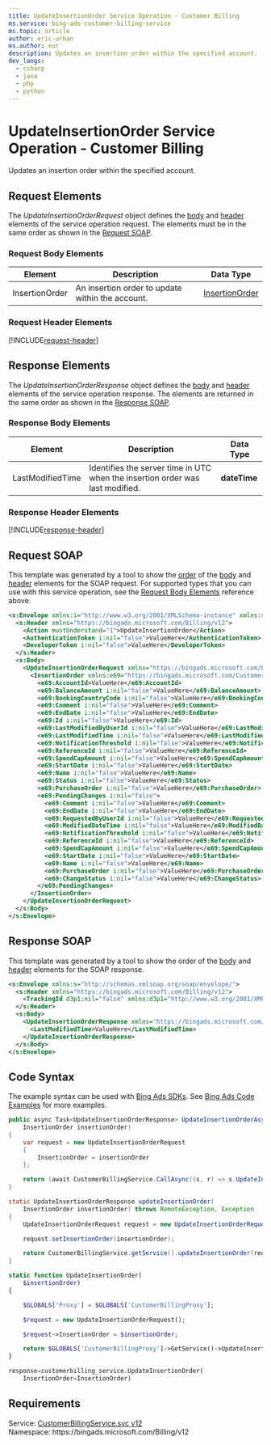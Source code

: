 ```yaml
---
title: UpdateInsertionOrder Service Operation - Customer Billing
ms.service: bing-ads-customer-billing-service
ms.topic: article
author: eric-urban
ms.author: eur
description: Updates an insertion order within the specified account.
dev_langs: 
  - csharp
  - java
  - php
  - python
---
```

# UpdateInsertionOrder Service Operation - Customer Billing
Updates an insertion order within the specified account.

## <a name="request"></a>Request Elements
The *UpdateInsertionOrderRequest* object defines the [body](#request-body) and [header](#request-header) elements of the service operation request. The elements must be in the same order as shown in the [Request SOAP](#request-soap). 

### <a name="request-body"></a>Request Body Elements

|Element|Description|Data Type|
|-----------|---------------|-------------|
|<a name="insertionorder"></a>InsertionOrder|An insertion order to update within the account.|[InsertionOrder](insertionorder.md)|

### <a name="request-header"></a>Request Header Elements
[!INCLUDE[request-header](./includes/request-header.md)]

## <a name="response"></a>Response Elements
The *UpdateInsertionOrderResponse* object defines the [body](#response-body) and [header](#response-header) elements of the service operation response. The elements are returned in the same order as shown in the [Response SOAP](#response-soap).

### <a name="response-body"></a>Response Body Elements

|Element|Description|Data Type|
|-----------|---------------|-------------|
|<a name="lastmodifiedtime"></a>LastModifiedTime|Identifies the server time in UTC when the insertion order was last modified.|**dateTime**|

### <a name="response-header"></a>Response Header Elements
[!INCLUDE[response-header](./includes/response-header.md)]

## <a name="request-soap"></a>Request SOAP
This template was generated by a tool to show the [order](../guides/services-protocol.md#element-order) of the [body](#request-body) and [header](#request-header) elements for the SOAP request. For supported types that you can use with this service operation, see the [Request Body Elements](#request-header) reference above.

```xml
<s:Envelope xmlns:i="http://www.w3.org/2001/XMLSchema-instance" xmlns:s="http://schemas.xmlsoap.org/soap/envelope/">
  <s:Header xmlns="https://bingads.microsoft.com/Billing/v12">
    <Action mustUnderstand="1">UpdateInsertionOrder</Action>
    <AuthenticationToken i:nil="false">ValueHere</AuthenticationToken>
    <DeveloperToken i:nil="false">ValueHere</DeveloperToken>
  </s:Header>
  <s:Body>
    <UpdateInsertionOrderRequest xmlns="https://bingads.microsoft.com/Billing/v12">
      <InsertionOrder xmlns:e69="https://bingads.microsoft.com/Customer/v12/Entities" i:nil="false">
        <e69:AccountId>ValueHere</e69:AccountId>
        <e69:BalanceAmount i:nil="false">ValueHere</e69:BalanceAmount>
        <e69:BookingCountryCode i:nil="false">ValueHere</e69:BookingCountryCode>
        <e69:Comment i:nil="false">ValueHere</e69:Comment>
        <e69:EndDate i:nil="false">ValueHere</e69:EndDate>
        <e69:Id i:nil="false">ValueHere</e69:Id>
        <e69:LastModifiedByUserId i:nil="false">ValueHere</e69:LastModifiedByUserId>
        <e69:LastModifiedTime i:nil="false">ValueHere</e69:LastModifiedTime>
        <e69:NotificationThreshold i:nil="false">ValueHere</e69:NotificationThreshold>
        <e69:ReferenceId i:nil="false">ValueHere</e69:ReferenceId>
        <e69:SpendCapAmount i:nil="false">ValueHere</e69:SpendCapAmount>
        <e69:StartDate i:nil="false">ValueHere</e69:StartDate>
        <e69:Name i:nil="false">ValueHere</e69:Name>
        <e69:Status i:nil="false">ValueHere</e69:Status>
        <e69:PurchaseOrder i:nil="false">ValueHere</e69:PurchaseOrder>
        <e69:PendingChanges i:nil="false">
          <e69:Comment i:nil="false">ValueHere</e69:Comment>
          <e69:EndDate i:nil="false">ValueHere</e69:EndDate>
          <e69:RequestedByUserId i:nil="false">ValueHere</e69:RequestedByUserId>
          <e69:ModifiedDateTime i:nil="false">ValueHere</e69:ModifiedDateTime>
          <e69:NotificationThreshold i:nil="false">ValueHere</e69:NotificationThreshold>
          <e69:ReferenceId i:nil="false">ValueHere</e69:ReferenceId>
          <e69:SpendCapAmount i:nil="false">ValueHere</e69:SpendCapAmount>
          <e69:StartDate i:nil="false">ValueHere</e69:StartDate>
          <e69:Name i:nil="false">ValueHere</e69:Name>
          <e69:PurchaseOrder i:nil="false">ValueHere</e69:PurchaseOrder>
          <e69:ChangeStatus i:nil="false">ValueHere</e69:ChangeStatus>
        </e69:PendingChanges>
      </InsertionOrder>
    </UpdateInsertionOrderRequest>
  </s:Body>
</s:Envelope>
```

## <a name="response-soap"></a>Response SOAP
This template was generated by a tool to show the order of the [body](#response-body) and [header](#response-header) elements for the SOAP response.

```xml
<s:Envelope xmlns:s="http://schemas.xmlsoap.org/soap/envelope/">
  <s:Header xmlns="https://bingads.microsoft.com/Billing/v12">
    <TrackingId d3p1:nil="false" xmlns:d3p1="http://www.w3.org/2001/XMLSchema-instance">ValueHere</TrackingId>
  </s:Header>
  <s:Body>
    <UpdateInsertionOrderResponse xmlns="https://bingads.microsoft.com/Billing/v12">
      <LastModifiedTime>ValueHere</LastModifiedTime>
    </UpdateInsertionOrderResponse>
  </s:Body>
</s:Envelope>
```

## <a name="example"></a>Code Syntax
The example syntax can be used with [Bing Ads SDKs](../guides/client-libraries.md). See [Bing Ads Code Examples](../guides/code-examples.md) for more examples.
```csharp
public async Task<UpdateInsertionOrderResponse> UpdateInsertionOrderAsync(
	InsertionOrder insertionOrder)
{
	var request = new UpdateInsertionOrderRequest
	{
		InsertionOrder = insertionOrder
	};

	return (await CustomerBillingService.CallAsync((s, r) => s.UpdateInsertionOrderAsync(r), request));
}
```
```java
static UpdateInsertionOrderResponse updateInsertionOrder(
	InsertionOrder insertionOrder) throws RemoteException, Exception
{
	UpdateInsertionOrderRequest request = new UpdateInsertionOrderRequest();

	request.setInsertionOrder(insertionOrder);

	return CustomerBillingService.getService().updateInsertionOrder(request);
}
```
```php
static function UpdateInsertionOrder(
	$insertionOrder)
{

	$GLOBALS['Proxy'] = $GLOBALS['CustomerBillingProxy'];

	$request = new UpdateInsertionOrderRequest();

	$request->InsertionOrder = $insertionOrder;

	return $GLOBALS['CustomerBillingProxy']->GetService()->UpdateInsertionOrder($request);
}
```
```python
response=customerbilling_service.UpdateInsertionOrder(
	InsertionOrder=InsertionOrder)
```

## Requirements
Service: [CustomerBillingService.svc v12](https://clientcenter.api.bingads.microsoft.com/Api/Billing/v12/CustomerBillingService.svc)  
Namespace: https\://bingads.microsoft.com/Billing/v12  

